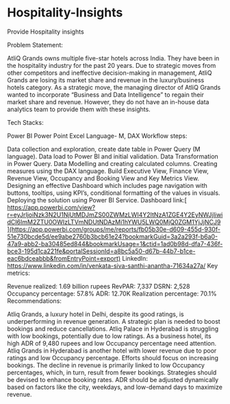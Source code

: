 # Hospitality-Insights

Provide Hospitality insights

Problem Statement:

AtliQ Grands owns multiple five-star hotels across India. They have been in the hospitality industry for the past 20 years. Due to strategic moves from other competitors and ineffective decision-making in management, AtliQ Grands are losing its market share and revenue in the luxury/business hotels category. As a strategic move, the managing director of AtliQ Grands wanted to incorporate “Business and Data Intelligence” to regain their market share and revenue. However, they do not have an in-house data analytics team to provide them with these insights.

Tech Stacks:

Power BI
Power Point
Excel
Language- M, DAX
Workflow steps:

Data collection and exploration, create date table in Power Query (M language).
Data load to Power BI and initial validation.
Data Transformation in Power Query.
Data Modelling and creating calculated columns.
Creating measures using the DAX language.
Build Executive View, Finance View, Revenue View, Occupancy and Booking View and Key Metrics View.
Designing an effective Dashboard which includes page navigation with buttons, tooltips, using KPI’s, conditional formatting of the values in visuals.
Deploying the solution using Power BI Service.
Dashboard link:[ https://app.powerbi.com/view?r=eyJrIjoiNzk3N2U1NjUtMDJmZS00ZWMzLWI4Y2ItNzA1ZGE4Y2EyNWJjIiwidCI6ImM2ZTU0OWIzLTVmNDUtNDAzMi1hYWU5LWQ0MjQ0ZGM1YjJjNCJ9](https://app.powerbi.com/groups/me/reports/fb05b30e-d609-455d-930f-51e730bcde5d/ee9abe2760b3bcb61e24?bookmarkGuid=3a2a293f-b6a0-47a9-abb2-ba30485ed844&bookmarkUsage=1&ctid=1ad0b98d-dfa7-436f-bce3-195d1ca221fe&portalSessionId=a8bc5a50-d67b-44b7-b1ce-eac6bdceabbb&fromEntryPoint=export)
LinkedIn: https://www.linkedin.com/in/venkata-siva-santhi-anantha-71634a27a/
Key metrics:

Revenue realized: 1.69 billion rupees
RevPAR: 7,337
DSRN: 2,528
Occupancy percentage: 57.8%
ADR: 12.70K
Realization percentage: 70.1%
Recommendations:

Atliq Grands, a luxury hotel in Delhi, despite its good ratings, is underperforming in revenue generation. A strategic plan is needed to boost bookings and reduce cancellations.
Atliq Palace in Hyderabad is struggling with low bookings, potentially due to low ratings. As a business hotel, its high ADR of 9,480 rupees and low Occupancy percentage need attention.
Atliq Grands in Hyderabad is another hotel with lower revenue due to poor ratings and low Occupancy percentage. Efforts should focus on increasing bookings.
The decline in revenue is primarily linked to low Occupancy percentages, which, in turn, result from fewer bookings. Strategies should be devised to enhance booking rates.
ADR should be adjusted dynamically based on factors like the city, weekdays, and low-demand days to maximize revenue.
